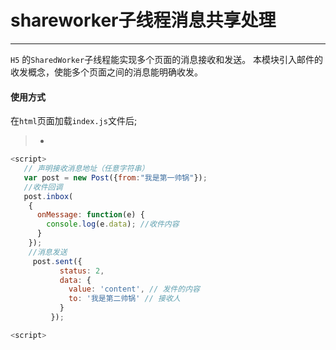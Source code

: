 # shareworker子线程消息共享处理

------
`H5` 的`SharedWorker`子线程能实现多个页面的消息接收和发送。
本模块引入邮件的收发概念，使能多个页面之间的消息能明确收发。

#### 使用方式
在`html`页面加载`index.js`文件后;

> * 
``` javascript
<script>
   // 声明接收消息地址（任意字符串）
   var post = new Post({from:"我是第一帅锅"});
   //收件回调
   post.inbox(
    {
      onMessage: function(e) {
        console.log(e.data); //收件内容
      }
    });
    //消息发送 
     post.sent({
           status: 2,
           data: {
             value: 'content', // 发件的内容
             to: '我是第二帅锅' // 接收人  
           }
         });

<script>
```

